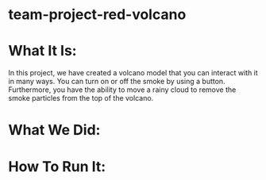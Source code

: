 # team-project-red-volcano

# What It Is:
In this project, we have created a volcano model that you can interact with it in many ways. You can turn on or off the smoke by using a button. Furthermore,  you have the ability to move a rainy cloud to remove the smoke particles from the top of the volcano.
# What We Did:

# How To Run It:

